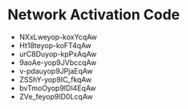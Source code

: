 # Network Activation Code
* NXxLweyop-koxYcqAw
* Ht18teyop-koFT4qAw
* urC8Duyop-kpPxAqAw
* 9aoAe-yop9JVbccqAw
* v-pdauyop9JPjaEqAw
* ZSShY-yop9IC_fkqAw
* bvTmoOyop9IDl4EqAw
* ZVe_feyop9ID0LcqAw